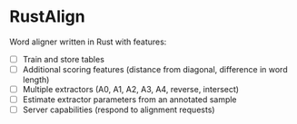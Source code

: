 # RustAlign

Word aligner written in Rust with features:

- [ ] Train and store tables
- [ ] Additional scoring features (distance from diagonal, difference in word length)
- [ ] Multiple extractors (A0, A1, A2, A3, A4, reverse, intersect)
- [ ] Estimate extractor parameters from an annotated sample
- [ ] Server capabilities (respond to alignment requests)
